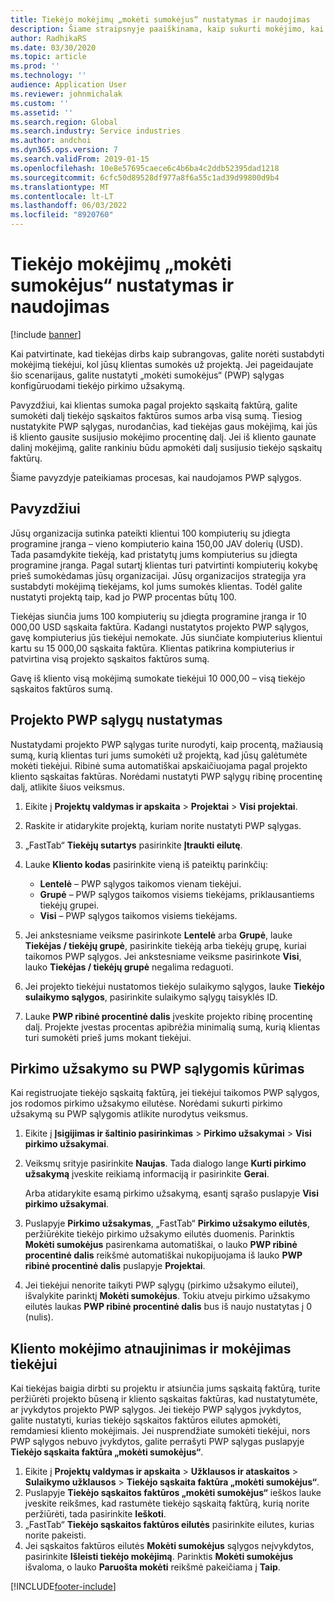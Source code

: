 ```yaml
---
title: Tiekėjo mokėjimų „mokėti sumokėjus“ nustatymas ir naudojimas
description: Šiame straipsnyje paaiškinama, kaip sukurti mokėjimo, kai mokama (PWP) sąlygas, kad galėtumėte išleisti dalinius tiekėjo mokėjimus, pagrįstus klientų mokėjimais.
author: RadhikaRS
ms.date: 03/30/2020
ms.topic: article
ms.prod: ''
ms.technology: ''
audience: Application User
ms.reviewer: johnmichalak
ms.custom: ''
ms.assetid: ''
ms.search.region: Global
ms.search.industry: Service industries
ms.author: andchoi
ms.dyn365.ops.version: 7
ms.search.validFrom: 2019-01-15
ms.openlocfilehash: 10e8e57695caece6c4b6ba4c2ddb52395dad1218
ms.sourcegitcommit: 6cfc50d89528df977a8f6a55c1ad39d99800d9b4
ms.translationtype: MT
ms.contentlocale: lt-LT
ms.lasthandoff: 06/03/2022
ms.locfileid: "8920760"
---
```

# <a name="set-up-and-use-pay-when-paid-vendor-payments"></a>Tiekėjo mokėjimų „mokėti sumokėjus“ nustatymas ir naudojimas

[!include [banner](../includes/banner.md)]

Kai patvirtinate, kad tiekėjas dirbs kaip subrangovas, galite norėti sustabdyti mokėjimą tiekėjui, kol jūsų klientas sumokės už projektą. Jei pageidaujate šio scenarijaus, galite nustatyti „mokėti sumokėjus“ (PWP) sąlygas konfigūruodami tiekėjo pirkimo užsakymą.

Pavyzdžiui, kai klientas sumoka pagal projekto sąskaitą faktūrą, galite sumokėti dalį tiekėjo sąskaitos faktūros sumos arba visą sumą. Tiesiog nustatykite PWP sąlygas, nurodančias, kad tiekėjas gaus mokėjimą, kai jūs iš kliento gausite susijusio mokėjimo procentinę dalį. Jei iš kliento gaunate dalinį mokėjimą, galite rankiniu būdu apmokėti dalį susijusio tiekėjo sąskaitų faktūrų.

Šiame pavyzdyje pateikiamas procesas, kai naudojamos PWP sąlygos.

## <a name="example"></a>Pavyzdžiui

Jūsų organizacija sutinka pateikti klientui 100 kompiuterių su įdiegta programine įranga – vieno kompiuterio kaina 150,00 JAV dolerių (USD). Tada pasamdykite tiekėją, kad pristatytų jums kompiuterius su įdiegta programine įranga. Pagal sutartį klientas turi patvirtinti kompiuterių kokybę prieš sumokėdamas jūsų organizacijai. Jūsų organizacijos strategija yra sustabdyti mokėjimą tiekėjams, kol jums sumokės klientas. Todėl galite nustatyti projektą taip, kad jo PWP procentas būtų 100.

Tiekėjas siunčia jums 100 kompiuterių su įdiegta programine įranga ir 10 000,00 USD sąskaita faktūra. Kadangi nustatytos projekto PWP sąlygos, gavę kompiuterius jūs tiekėjui nemokate. Jūs siunčiate kompiuterius klientui kartu su 15 000,00 sąskaita faktūra. Klientas patikrina kompiuterius ir patvirtina visą projekto sąskaitos faktūros sumą.

Gavę iš kliento visą mokėjimą sumokate tiekėjui 10 000,00 – visą tiekėjo sąskaitos faktūros sumą.

## <a name="set-up-pwp-terms-for-a-project"></a>Projekto PWP sąlygų nustatymas

Nustatydami projekto PWP sąlygas turite nurodyti, kaip procentą, mažiausią sumą, kurią klientas turi jums sumokėti už projektą, kad jūsų galėtumėte mokėti tiekėjui. Ribinė suma automatiškai apskaičiuojama pagal projekto kliento sąskaitas faktūras. Norėdami nustatyti PWP sąlygų ribinę procentinę dalį, atlikite šiuos veiksmus.

1. Eikite į **Projektų valdymas ir apskaita** \> **Projektai** \> **Visi projektai**.
2. Raskite ir atidarykite projektą, kuriam norite nustatyti PWP sąlygas.
3. „FastTab“ **Tiekėjų sutartys** pasirinkite **Įtraukti eilutę**.
3. Lauke **Kliento kodas** pasirinkite vieną iš pateiktų parinkčių:

    - **Lentelė** – PWP sąlygos taikomos vienam tiekėjui.
    - **Grupė** – PWP sąlygos taikomos visiems tiekėjams, priklausantiems tiekėjų grupei.
    - **Visi** – PWP sąlygos taikomos visiems tiekėjams.

4. Jei ankstesniame veiksme pasirinkote **Lentelė** arba **Grupė**, lauke **Tiekėjas / tiekėjų grupė**, pasirinkite tiekėją arba tiekėjų grupę, kuriai taikomos PWP sąlygos. Jei ankstesniame veiksme pasirinkote **Visi**, lauko **Tiekėjas / tiekėjų grupė** negalima redaguoti.
5. Jei projekto tiekėjui nustatomos tiekėjo sulaikymo sąlygos, lauke **Tiekėjo sulaikymo sąlygos**, pasirinkite sulaikymo sąlygų taisyklės ID.
6. Lauke **PWP ribinė procentinė dalis** įveskite projekto ribinę procentinę dalį. Projekte įvestas procentas apibrėžia minimalią sumą, kurią klientas turi sumokėti prieš jums mokant tiekėjui.

## <a name="create-a-po-that-has-pwp-terms"></a>Pirkimo užsakymo su PWP sąlygomis kūrimas

Kai registruojate tiekėjo sąskaitą faktūrą, jei tiekėjui taikomos PWP sąlygos, jos rodomos pirkimo užsakymo eilutėse. Norėdami sukurti pirkimo užsakymą su PWP sąlygomis atlikite nurodytus veiksmus.

1. Eikite į **Įsigijimas ir šaltinio pasirinkimas** \> **Pirkimo užsakymai** \> **Visi pirkimo užsakymai**.
2. Veiksmų srityje pasirinkite **Naujas**. Tada dialogo lange **Kurti pirkimo užsakymą** įveskite reikiamą informaciją ir pasirinkite **Gerai**.

    Arba atidarykite esamą pirkimo užsakymą, esantį sąrašo puslapyje **Visi pirkimo užsakymai**.

4. Puslapyje **Pirkimo užsakymas**, „FastTab“ **Pirkimo užsakymo eilutės**, peržiūrėkite tiekėjo pirkimo užsakymo eilutės duomenis. Parinktis **Mokėti sumokėjus** pasirenkama automatiškai, o lauko **PWP ribinė procentinė dalis** reikšmė automatiškai nukopijuojama iš lauko **PWP ribinė procentinė dalis** puslapyje **Projektai**.
6. Jei tiekėjui nenorite taikyti PWP sąlygų (pirkimo užsakymo eilutei), išvalykite parinktį **Mokėti sumokėjus**. Tokiu atveju pirkimo užsakymo eilutės laukas **PWP ribinė procentinė dalis** bus iš naujo nustatytas į 0 (nulis).

## <a name="update-a-customer-payment-and-pay-the-vendor"></a>Kliento mokėjimo atnaujinimas ir mokėjimas tiekėjui

Kai tiekėjas baigia dirbti su projektu ir atsiunčia jums sąskaitą faktūrą, turite peržiūrėti projekto būseną ir kliento sąskaitas faktūras, kad nustatytumėte, ar įvykdytos projekto PWP sąlygos. Jei tiekėjo PWP sąlygos įvykdytos, galite nustatyti, kurias tiekėjo sąskaitos faktūros eilutes apmokėti, remdamiesi kliento mokėjimais. Jei nusprendžiate sumokėti tiekėjui, nors PWP sąlygos nebuvo įvykdytos, galite perrašyti PWP sąlygas puslapyje **Tiekėjo sąskaita faktūra „mokėti sumokėjus“**.

1. Eikite į **Projektų valdymas ir apskaita** \> **Užklausos ir ataskaitos** \> **Sulaikymo užklausos** \> **Tiekėjo sąskaita faktūra „mokėti sumokėjus“**.
2. Puslapyje **Tiekėjo sąskaitos faktūros „mokėti sumokėjus“** ieškos lauke įveskite reikšmes, kad rastumėte tiekėjo sąskaitą faktūrą, kurią norite peržiūrėti, tada pasirinkite **Ieškoti**.
3. „FastTab“ **Tiekėjo sąskaitos faktūros eilutės** pasirinkite eilutes, kurias norite pakeisti.
4. Jei sąskaitos faktūros eilutės **Mokėti sumokėjus** sąlygos neįvykdytos, pasirinkite **Išleisti tiekėjo mokėjimą**. Parinktis **Mokėti sumokėjus** išvaloma, o lauko **Paruošta mokėti** reikšmė pakeičiama į **Taip**.


[!INCLUDE[footer-include](../includes/footer-banner.md)]